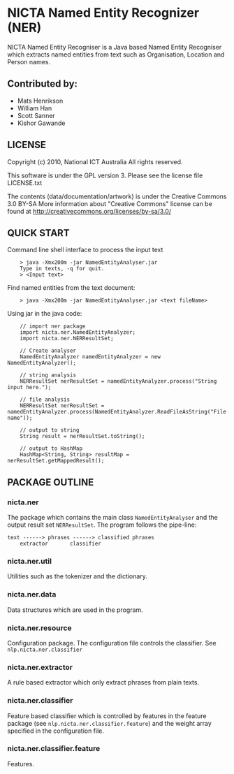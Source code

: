 # NICTA Named Entity Recognizer (NER)

NICTA Named Entity Recogniser is a Java based Named Entity Recogniser which extracts named entities from text such as Organisation, Location and Person names.


## Contributed by:

- Mats Henrikson
- William Han
- Scott Sanner
- Kishor Gawande


## LICENSE

Copyright (c) 2010, National ICT Australia
All rights reserved.

This software is under the GPL version 3.
Please see the license file LICENSE.txt

The contents (data/documentation/artwork) is under the Creative Commons 3.0 BY-SA 
More information about "Creative Commons" license can be found at
http://creativecommons.org/licenses/by-sa/3.0/


## QUICK START

Command line shell interface to process the input text

        > java -Xmx200m -jar NamedEntityAnalyser.jar
        Type in texts, -q for quit.
        > <Input text>   
  
Find named entities from the text document:

        > java -Xmx200m -jar NamedEntityAnalyser.jar <text fileName>  

Using jar in the java code:
  
        // import ner package
        import nicta.ner.NamedEntityAnalyzer;
        import nicta.ner.NERResultSet;

        // Create analyser
        NamedEntityAnalyzer namedEntityAnalyzer = new NamedEntityAnalyzer();

        // string analysis
        NERResultSet nerResultSet = namedEntityAnalyzer.process("String input here.");
 
        // file analysis
        NERResultSet nerResultSet = namedEntityAnalyzer.process(NamedEntityAnalyzer.ReadFileAsString("File name"));
  
        // output to string
        String result = nerResultSet.toString();

        // output to HashMap
        HashMap<String, String> resultMap = nerResultSet.getMappedResult();


## PACKAGE OUTLINE

### nicta.ner                        
The package which contains the main class `NamedEntityAnalyser` and the output result set `NERResultSet`. The program follows the pipe-line:
    
    text ------> phrases ------> classified phrases
        extractor       classifier
                                   
### nicta.ner.util                   
Utilities such as the tokenizer and the dictionary.
                                   
### nicta.ner.data                   
Data structures which are used in the program.
                                   
### nicta.ner.resource               
Configuration package. The configuration file controls the classifier. See `nlp.nicta.ner.classifier`
                                   
### nicta.ner.extractor              
A rule based extractor which only extract phrases from plain texts.
                                   
### nicta.ner.classifier             
Feature based classifier which is controlled by features in the feature package (see `nlp.nicta.ner.classifier.feature`) and the weight array specified in the configuration file.
                                   
### nicta.ner.classifier.feature     
Features.

